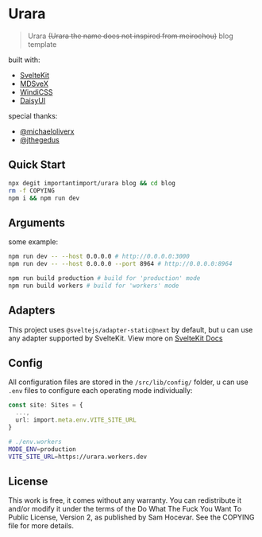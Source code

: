 # Urara

>Urara ~~(Urara the name does not inspired from meirochou)~~ blog template

built with:

- [SvelteKit](https://github.com/sveltejs/kit)
- [MDSveX](https://github.com/pngwn/mdsvex)
- [WindiCSS](https://github.com/windicss/windicss)
- [DaisyUI](https://github.com/saadeghi/daisyui)

special thanks:

- [@michaeloliverx](https://github.com/pngwn/MDsveX/issues/294#issuecomment-907029639)
- [@jthegedus](https://github.com/sveltejs/kit/issues/1258#issuecomment-874482104)

## Quick Start

```bash
npx degit importantimport/urara blog && cd blog
rm -f COPYING
npm i && npm run dev
```

## Arguments

some example:

```bash
npm run dev -- --host 0.0.0.0 # http://0.0.0.0:3000
npm run dev -- --host 0.0.0.0 --port 8964 # http://0.0.0.0:8964
```

```bash
npm run build production # build for 'production' mode
npm run build workers # build for 'workers' mode
```

## Adapters

This project uses `@sveltejs/adapter-static@next` by default, but u can use any adapter supported by SvelteKit. View more on [SvelteKit Docs](https://kit.svelte.dev/docs#adapters)

## Config

All configuration files are stored in the `/src/lib/config/` folder, u can use `.env` files to configure each operating mode individually:

```ts
const site: Sites = {
  ...,
  url: import.meta.env.VITE_SITE_URL
}
```

```bash
# ./env.workers
MODE_ENV=production
VITE_SITE_URL=https://urara.workers.dev
```

## License

This work is free, it comes without any warranty. You can redistribute it and/or modify it under the
terms of the Do What The Fuck You Want To Public License, Version 2,
as published by Sam Hocevar. See the COPYING file for more details.
